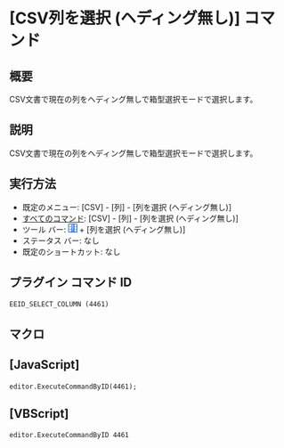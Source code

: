 # \[CSV列を選択 (ヘディング無し)\] コマンド

## 概要

CSV文書で現在の列をヘディング無しで箱型選択モードで選択します。

## 説明

CSV文書で現在の列をヘディング無しで箱型選択モードで選択します。

## 実行方法

- 既定のメニュー: \[CSV\] - \[列\] - \[列を選択 (ヘディング無し)\]
- [すべてのコマンド](../../glossary/allcommands): \[CSV\] - \[列\] - \[列を選択 (ヘディング無し)\]
- ツール バー: ![](../../images/columns_separators.gif) \+ \[列を選択 (ヘディング無し)\]
- ステータス バー: なし
- 既定のショートカット: なし

## プラグイン コマンド ID

```
EEID_SELECT_COLUMN (4461)
```

## マクロ

## \[JavaScript\]

```
editor.ExecuteCommandByID(4461);
```

## \[VBScript\]

```
editor.ExecuteCommandByID 4461
```
